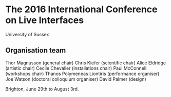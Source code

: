 # The 2016 International Conference on Live Interfaces

University of Sussex

## Organisation team
Thor Magnusson (general chair)
Chris Kiefer (scientific chair)
Alice Eldridge (artistic chair)
Cecile Chevalier (installations chair)
Paul McConnell (workshops chair)
Thanos Polymeneas Liontiris (performance organiser)
Joe Watson (doctoral colloquium organiser)
David Palmer (design)

Brighton, June 29th to August 3rd.